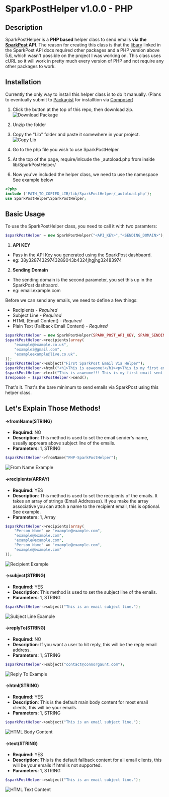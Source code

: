 
# SparkPostHelper v1.0.0 - PHP
## Description
SparkPostHelper is a __PHP based__ helper class to send emails __via the [SparkPost](https://www.sparkpost.com "SparkPost's Website ") API__. The reason for creating this class is that the [libary](https://github.com/SparkPost/php-sparkpost) linked in the SparkPost API docs required other packages and a PHP version above 5.6, which wasn't possible on the project I was working on. This class uses cURL so it will work in pretty much every version of PHP and not require any other packages to work.    


## Installation  
Currently the only way to install this helper class is to do it manually. (Plans to eventually submit to [Packagist](https://packagist.org/ 'Packageist Home Page') for installtion via [Composer](https://getcomposer.org/ 'Composer Home Page'))   

1. Click the button at the top of this repo, then download zip.  
![Download Package](http://connorgaunt.com/opensource/clonedownload.png)

2. Unzip the folder
3. Copy the "Lib" folder and paste it somewhere in your project.  
![Copy Lib](http://connorgaunt.com/opensource/copylib.png "Copy lib")


4. Go to the php file you wish to use SparkPostHelper

5. At the top of the page, require/inlcude the _autoload.php from inside lib/SparkPostHelper/

6. Now you've included the helper class, we need to use the namespace  
See example below
```PHP
<?php
include ('PATH_TO_COPIED_LIB/lib/SparkPostHelper/_autoload.php');
use SparkPostHelper\SparkPostHelper;
```
  
## Basic Usage  
To use the SparkPostHelper class, you need to call it with two paramters:
```PHP
$sparkPostHelper = new SparkPostHelper("<API_KEY>","<SENDING_DOMAIN>");
```
1. __API KEY__  
  * Pass in the API Key you generated using the SparkPost dashbaord.  
  * eg: 38y32874329743289043b4324jhgjhg32483974 

2. __Sending Domain__  
  * The sending domain is the second parameter, you set this up in the SparkPost dashbaord.  
  * eg: email.example.com  

Before we can send any emails, we need to define a few things:
* Recipients - _Required_
* Subject Line - _Required_
* HTML (Email Content) - _Required_
* Plain Text (Fallback Email Content) - _Required_

``` PHP 
$sparkPostHelper = new SparkPostHelper(SPARK_POST_API_KEY, SPARK_SENDING_DOMAIN);
$sparkPostHelper->recipients(array(
    "example@example.co.uk",
    "example2@gmail.com",
    "exampleexample@live.co.uk",
));
$sparkPostHelper->subject("First SparkPost Email Via Helper");
$sparkPostHelper->html("<h1>This is asweome!</h1><p>This is my first email with SparkPostHelper</p>");
$sparkPostHelper->text("This is asweome!!! This is my first email sent with SparkPostHelper.");
$response = $sparkPostHelper->send();
```

That's it. That's the bare minimum to send emails via SparkPost using this helper class.


## Let's Explain Those Methods!

#### ->fromName(STRING)  
* __Required__: NO
* __Description__: This method is used to set the email sender's name, usually apprears above subject line of the emails.
* __Parameters__: 1, STRING
```PHP
$sparkPostHelper->fromName("PHP-SparkPostHelper");
```
![From Name Example](http://connorgaunt.com/opensource/emailsuccessfrom.png 'From Name Example')  



#### ->recipients(ARRAY)  
* __Required__: YES
* __Description__: This method is used to set the recipients of the emails. It takes an array of strings (Email Addresses).  If you make the array associative you can attch a name to the recipient email, this is optional. See example.
* __Parameters__: 1, Array
```PHP
$sparkPostHelper->recipients(array(
    "Person Name" => "example@example.com",
    "example@example.com", 
    "example@example.com",
    "Person Name" => "example@example.com",
    "example@example.com"
));
```  
![Recipient Example](http://connorgaunt.com/opensource/recip1.png 'Recipient Example')  

#### ->subject(STRING)  
* __Required__: YES
* __Description__: This method is used to set the subject line of the emails.
* __Parameters__: 1, STRING
```PHP
$sparkPostHelper->subject("This is an email subject line.");
```
![Subject Line Example](http://connorgaunt.com/opensource/emailsuccesssub1.png 'Subject Line Example')  



#### ->replyTo(STRING)  
* __Required__: NO
* __Description__: If you want a user to hit reply, this will be the reply email address.
* __Parameters__: 1, STRING
```PHP
$sparkPostHelper->subject("contact@connorgaunt.com");
```
![Reply To Example](http://connorgaunt.com/opensource/emailreplyto1.png 'Reply To Example')  



#### ->html(STRING)  
* __Required__: YES
* __Description__: This is the default main body content for most email clients, this will be your emails.
* __Parameters__: 1, STRING
```PHP
$sparkPostHelper->subject("This is an email subject line.");
```
![HTML Body Content](http://connorgaunt.com/opensource/emailhtmlbody1.png 'Html Body')  



#### ->text(STRING)  
* __Required__: YES
* __Description__: This is the default fallback content for all email clients, this will be your emails if html is not supported.
* __Parameters__: 1, STRING
```PHP
$sparkPostHelper->subject("This is an email subject line.");
```
![HTML Text Content](http://connorgaunt.com/opensource/emailtextbody1.png 'Text Body')






